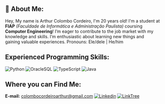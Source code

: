 
## 👀 About Me:

Hey, My name is Arthur Colombo Cordeiro, I'm 20 years old! I'm a student at **FIAP** *(Faculdade de Informática e Administração Paulista)* coursing **Computer Engineering**! I’m eager to contribute to the job market with my knowledge and skills. I’m enthusiastic about learning new things and gaining valuable experiences.
Pronouns: Ele/dele | He/him

## Experienced Programming Skills:

![Python](https://i.imgur.com/M44Q7JP.png)
![OracleSQL](https://i.imgur.com/71OgOJh.png)
![TypeScript](https://i.imgur.com/K4b1pTC.png)
![Java](https://i.imgur.com/Eks0xFG.png)

## Where you can Find Me:
**E-mail:** colombocordeiroarthur@gmail.com
[![Linkedin](https://i.imgur.com/KZILEcm.png)](https://www.linkedin.com/in/arthur-colombo-cordeiro-571177304/)
[![LinkTree](https://i.imgur.com/vwX4hMR.png)](https://linktr.ee/arthurccordeiro)

